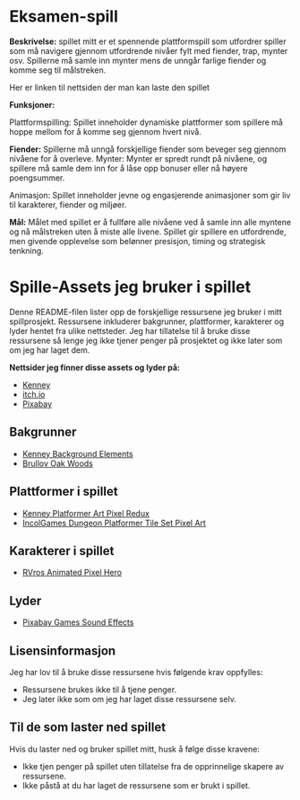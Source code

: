# Eksamen-spill

**Beskrivelse:**
spillet mitt er et spennende plattformspill som utfordrer spiller som må navigere gjennom utfordrende nivåer fylt med fiender, trap, mynter osv. Spillerne må samle inn mynter mens de unngår farlige fiender og komme seg til målstreken. 

Her er linken til nettsiden der man kan laste den spillet

**Funksjoner:**

Plattformspilling: Spillet inneholder dynamiske plattformer som spillere må hoppe mellom for å komme seg gjennom hvert nivå.

**Fiender:** Spillerne må unngå forskjellige fiender som beveger seg gjennom nivåene for å overleve.
Mynter: Mynter er spredt rundt på nivåene, og spillere må samle dem inn for å låse opp bonuser eller nå høyere poengsummer.

Animasjon: Spillet inneholder jevne og engasjerende animasjoner som gir liv til karakterer, fiender og miljøer.

**Mål:**
Målet med spillet er å fullføre alle nivåene ved å samle inn alle myntene og nå målstreken uten å miste alle livene. Spillet gir spillere en utfordrende, men givende opplevelse som belønner presisjon, timing og strategisk tenkning.

# Spille-Assets jeg bruker i spillet

Denne README-filen lister opp de forskjellige ressursene jeg bruker i mitt spillprosjekt. Ressursene inkluderer bakgrunner, plattformer, karakterer og lyder hentet fra ulike nettsteder. Jeg har tillatelse til å bruke disse ressursene så lenge jeg ikke tjener penger på prosjektet og ikke later som om jeg har laget dem.

**Nettsider jeg finner disse assets og lyder på:**
- [Kenney](https://kenney.nl/)
- [itch.io](https://itch.io/)
- [Pixabay](https://pixabay.com/)

## Bakgrunner
- [Kenney Background Elements](https://kenney.nl/assets/background-elements)
- [Brullov Oak Woods](https://brullov.itch.io/oak-woods)

## Plattformer i spillet
- [Kenney Platformer Art Pixel Redux](https://kenney.nl/assets/platformer-art-pixel-redux)
- [IncolGames Dungeon Platformer Tile Set Pixel Art](https://incolgames.itch.io/dungeon-platformer-tile-set-pixel-art)

## Karakterer i spillet
- [RVros Animated Pixel Hero](https://rvros.itch.io/animated-pixel-hero)

## Lyder
- [Pixabay Games Sound Effects](https://pixabay.com/sound-effects/search/games%20sound/)

## Lisensinformasjon
Jeg har lov til å bruke disse ressursene hvis følgende krav oppfylles:
- Ressursene brukes ikke til å tjene penger.
- Jeg later ikke som om jeg har laget disse ressursene selv.

## Til de som laster ned spillet
Hvis du laster ned og bruker spillet mitt, husk å følge disse kravene:
- Ikke tjen penger på spillet uten tillatelse fra de opprinnelige skapere av ressursene.
- Ikke påstå at du har laget de ressursene som er brukt i spillet.